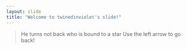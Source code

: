 ```yaml
---
layout: slide
title: "Welcome to twinedinviolet's slide!"
---
```

>He turns not back who is bound to a star
Use the left arrow to go back!
